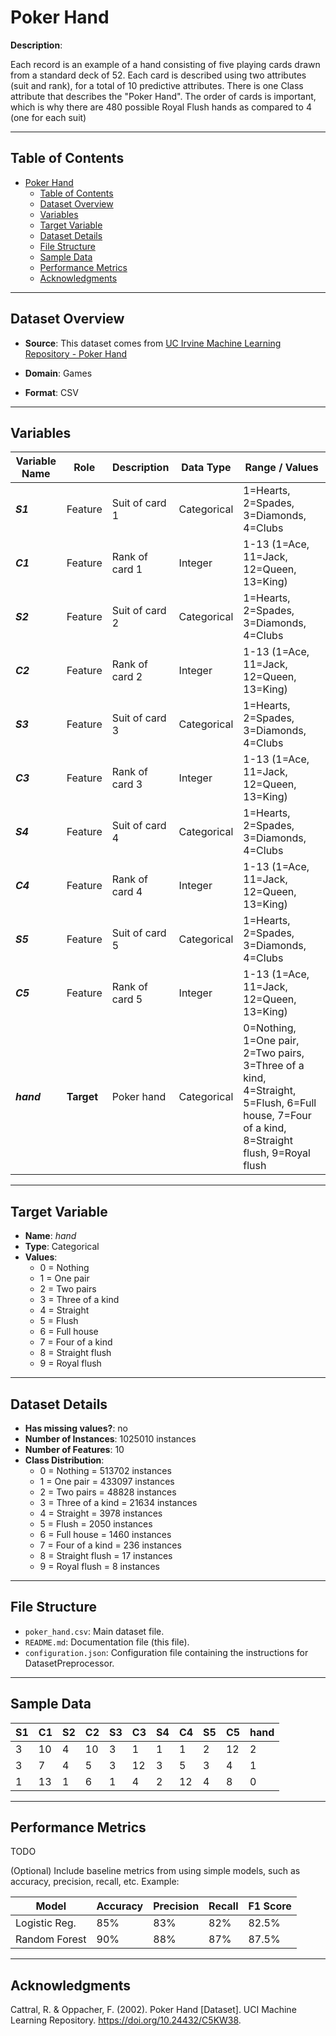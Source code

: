 # Poker Hand

**Description**:  

Each record is an example of a hand consisting of five playing cards drawn from a standard deck of 52. Each card is described using two attributes (suit and rank), for a total of 10 predictive attributes. There is one Class attribute that describes the "Poker Hand". The order of cards is important, which is why there are 480 possible Royal Flush hands as compared to 4 (one for each suit)

---

## Table of Contents
- [Poker Hand](#poker-hand)
  - [Table of Contents](#table-of-contents)
  - [Dataset Overview](#dataset-overview)
  - [Variables](#variables)
  - [Target Variable](#target-variable)
  - [Dataset Details](#dataset-details)
  - [File Structure](#file-structure)
  - [Sample Data](#sample-data)
  - [Performance Metrics](#performance-metrics)
  - [Acknowledgments](#acknowledgments)

---

## Dataset Overview

- **Source**: This dataset comes from [UC Irvine Machine Learning Repository - Poker Hand](https://archive.ics.uci.edu/dataset/158/poker+hand)
  
- **Domain**: Games

- **Format**: CSV  

---

## Variables

| Variable Name | Role | Description | Data Type | Range / Values |
|---|---|---|---|---|
| ***S1*** | Feature | Suit of card 1 | Categorical | 1=Hearts, 2=Spades, 3=Diamonds, 4=Clubs |
| ***C1*** | Feature | Rank of card 1 | Integer | 1-13 (1=Ace, 11=Jack, 12=Queen, 13=King) |
| ***S2*** | Feature | Suit of card 2 | Categorical | 1=Hearts, 2=Spades, 3=Diamonds, 4=Clubs |
| ***C2*** | Feature | Rank of card 2 | Integer | 1-13 (1=Ace, 11=Jack, 12=Queen, 13=King) |
| ***S3*** | Feature | Suit of card 3 | Categorical | 1=Hearts, 2=Spades, 3=Diamonds, 4=Clubs |
| ***C3*** | Feature | Rank of card 3 | Integer | 1-13 (1=Ace, 11=Jack, 12=Queen, 13=King) |
| ***S4*** | Feature | Suit of card 4 | Categorical | 1=Hearts, 2=Spades, 3=Diamonds, 4=Clubs |
| ***C4*** | Feature | Rank of card 4 | Integer | 1-13 (1=Ace, 11=Jack, 12=Queen, 13=King) |
| ***S5*** | Feature | Suit of card 5 | Categorical | 1=Hearts, 2=Spades, 3=Diamonds, 4=Clubs |
| ***C5*** | Feature | Rank of card 5 | Integer | 1-13 (1=Ace, 11=Jack, 12=Queen, 13=King) |
| ***hand*** | **Target** | Poker hand | Categorical | 0=Nothing, 1=One pair, 2=Two pairs, 3=Three of a kind, 4=Straight, 5=Flush, 6=Full house, 7=Four of a kind, 8=Straight flush, 9=Royal flush |

---

## Target Variable

- **Name**: *hand*  
- **Type**: Categorical
- **Values**:
  - 0 = Nothing
  - 1 = One pair
  - 2 = Two pairs
  - 3 = Three of a kind
  - 4 = Straight
  - 5 = Flush
  - 6 = Full house
  - 7 = Four of a kind
  - 8 = Straight flush
  - 9 = Royal flush

---

## Dataset Details

- **Has missing values?**: no
- **Number of Instances**: 1025010 instances 
- **Number of Features**: 10
- **Class Distribution**:
  - 0 = Nothing = 513702 instances
  - 1 = One pair = 433097 instances
  - 2 = Two pairs = 48828 instances
  - 3 = Three of a kind = 21634 instances
  - 4 = Straight = 3978 instances
  - 5 = Flush = 2050 instances
  - 6 = Full house = 1460 instances
  - 7 = Four of a kind = 236 instances
  - 8 = Straight flush = 17 instances
  - 9 = Royal flush = 8 instances
 
---

## File Structure

- `poker_hand.csv`: Main dataset file.  
- `README.md`: Documentation file (this file).  
- `configuration.json`: Configuration file containing the instructions for DatasetPreprocessor.  

---

## Sample Data

| S1 | C1 | S2 | C2 | S3 | C3 | S4 | C4 | S5 | C5 | hand |
|----|----|----|----|----|----|----|----|----|----|------|
| 3 | 10 | 4 | 10 | 3 | 1 | 1 | 1 | 2 | 12 | 2 |
| 3 | 7 | 4 | 5 | 3 | 12 | 3 | 5 | 3 | 4 | 1 |
| 1 | 13 | 1 | 6 | 1 | 4 | 2 | 12 | 4 | 8 | 0 |

---

## Performance Metrics

TODO

(Optional) Include baseline metrics from using simple models, such as accuracy, precision, recall, etc. Example:

| Model         | Accuracy | Precision | Recall | F1 Score |
|---------------|----------|-----------|--------|----------|
| Logistic Reg. | 85%      | 83%       | 82%    | 82.5%    |
| Random Forest | 90%      | 88%       | 87%    | 87.5%    |

---

## Acknowledgments

Cattral, R. & Oppacher, F. (2002). Poker Hand [Dataset]. UCI Machine Learning Repository. https://doi.org/10.24432/C5KW38.